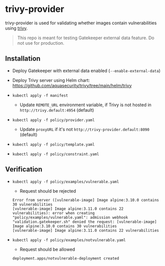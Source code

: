 # trivy-provider

trivy-provider is used for validating whether images contain vulnerabilities using [trivy](https://github.com/aquasecurity/trivy).

> This repo is meant for testing Gatekeeper external data feature. Do not use for production.

## Installation

- Deploy Gatekeeper with external data enabled (`--enable-external-data`)

- Deploy Trivy server using Helm chart: https://github.com/aquasecurity/trivy/tree/main/helm/trivy

- `kubectl apply -f manifest`
  - Update `REMOTE_URL` environment variable, if Trivy is not hosted in `http://trivy.default:4954` (default)

- `kubectl apply -f policy/provider.yaml`
  - Update `proxyURL` if it's not `http://trivy-provider.default:8090` (default)

- `kubectl apply -f policy/template.yaml`

- `kubectl apply -f policy/constraint.yaml`

## Verification

- `kubectl apply -f policy/examples/vulnerable.yaml`
  - Request should be rejected
  ```
  Error from server ([vulnerable-image] Image alpine:3.10.0 contains 30 vulnerabilities
  [vulnerable-image] Image alpine:3.11.0 contains 22 vulnerabilities): error when creating "policy/examples/vulnerable.yaml": admission webhook "validation.gatekeeper.sh" denied the request: [vulnerable-image] Image alpine:3.10.0 contains 30 vulnerabilities
  [vulnerable-image] Image alpine:3.11.0 contains 22 vulnerabilities
  ```

- `kubectl apply -f policy/examples/notvulnerable.yaml`
  - Request should be allowed
  ```
  deployment.apps/notvulnerable-deployment created
  ```
